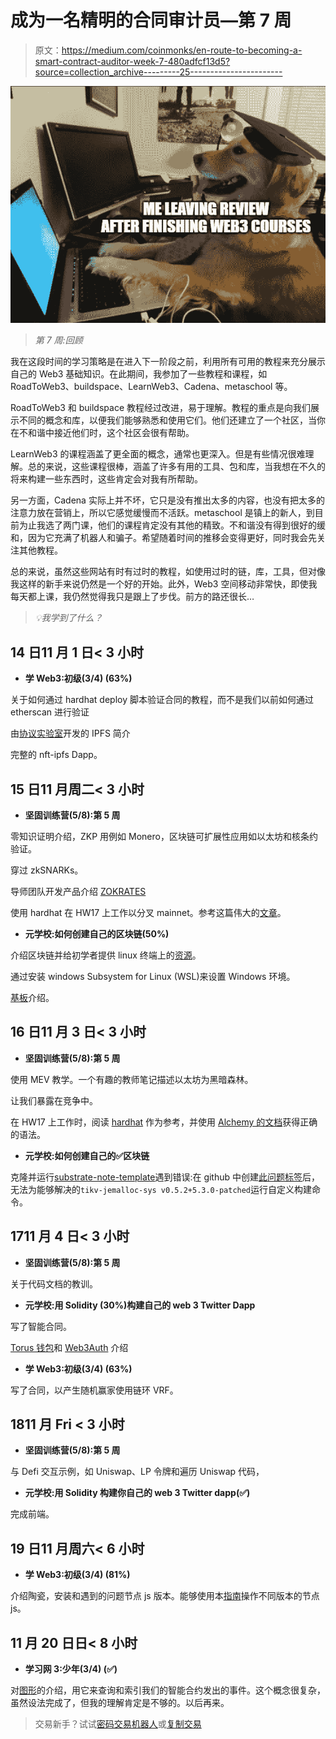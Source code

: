 # 成为一名精明的合同审计员—第 7 周

> 原文：<https://medium.com/coinmonks/en-route-to-becoming-a-smart-contract-auditor-week-7-480adfcf13d5?source=collection_archive---------25----------------------->

![](img/87fc04e2983d98f7449e3eb4df035fd3.png)

> *第 7 周:回顾*

我在这段时间的学习策略是在进入下一阶段之前，利用所有可用的教程来充分展示自己的 Web3 基础知识。在此期间，我参加了一些教程和课程，如 RoadToWeb3、buildspace、LearnWeb3、Cadena、metaschool 等。

RoadToWeb3 和 buildspace 教程经过改进，易于理解。教程的重点是向我们展示不同的概念和库，以便我们能够熟悉和使用它们。他们还建立了一个社区，当你在不和谐中接近他们时，这个社区会很有帮助。

LearnWeb3 的课程涵盖了更全面的概念，通常也更深入。但是有些情况很难理解。总的来说，这些课程很棒，涵盖了许多有用的工具、包和库，当我想在不久的将来构建一些东西时，这些肯定会对我有所帮助。

另一方面，Cadena 实际上并不坏，它只是没有推出太多的内容，也没有把太多的注意力放在营销上，所以它感觉缓慢而不活跃。metaschool 是镇上的新人，到目前为止我选了两门课，他们的课程肯定没有其他的精致。不和谐没有得到很好的缓和，因为它充满了机器人和骗子。希望随着时间的推移会变得更好，同时我会先关注其他教程。

总的来说，虽然这些网站有时有过时的教程，如使用过时的链，库，工具，但对像我这样的新手来说仍然是一个好的开始。此外，Web3 空间移动非常快，即使我每天都上课，我仍然觉得我只是跟上了步伐。前方的路还很长…

> *💡我学到了什么？*

## 14 日**11 月 1 日< 3 小时**

*   **学 Web3:初级(3/4) (63%)**

关于如何通过 hardhat deploy 脚本验证合同的教程，而不是我们以前如何通过 etherscan 进行验证

由[协议实验室](https://protocol.ai/)开发的 IPFS 简介

完整的 nft-ipfs Dapp。

## 15 日**11 月周二< 3 小时**

*   **坚固训练营(5/8):第 5 周**

零知识证明介绍，ZKP 用例如 Monero，区块链可扩展性应用如以太坊和核条约验证。

穿过 zkSNARKs。

导师团队开发产品介绍 [ZOKRATES](https://zokrates.github.io/)

使用 hardhat 在 HW17 上工作以分叉 mainnet。参考这篇伟大的[文章](/ethereum-grid/forking-ethereum-mainnet-mint-your-own-dai-d8b62a82b3f7)。

*   **元学校:如何创建自己的区块链(50%)**

介绍区块链并给初学者提供 linux 终端上的[资源](https://hackr.io/blog/basic-linux-commands)。

通过安装 windows Subsystem for Linux (WSL)来设置 Windows 环境。

[基板](https://docs.substrate.io/quick-start/)介绍。

## 16 日**11 月 3 日< 3 小时**

*   **坚固训练营(5/8):第 5 周**

使用 MEV 教学。一个有趣的教师笔记描述以太坊为黑暗森林。

让我们暴露在竞争中。

在 HW17 上工作时，阅读 [hardhat](https://hardhat.org/hardhat-network/docs/reference#eth_accounts) 作为参考，并使用 [Alchemy 的文档](https://docs.alchemy.com/lang-zh/reference/eth-blocknumber-astar)获得正确的语法。

*   **元学校:如何创建自己的✅区块链**

克隆并运行[substrate-note-template](https://github.com/substrate-developer-hub/substrate-node-template)遇到错误:在 github 中创建[此问题标签](https://github.com/substrate-developer-hub/substrate-node-template/issues/333)后，无法为能够解决的`tikv-jemalloc-sys v0.5.2+5.3.0-patched`运行自定义构建命令。

## 17**11 月 4 日< 3 小时**

*   **坚固训练营(5/8):第 5 周**

关于代码文档的教训。

*   **元学校:用 Solidity (30%)构建自己的 web 3 Twitter Dapp**

写了智能合同。

[Torus 钱包](https://app.tor.us/)和 [Web3Auth](https://web3auth.io/) 介绍

*   **学 Web3:初级(3/4) (63%)**

写了合同，以产生随机赢家使用链环 VRF。

## 18**11 月 Fri < 3 小时**

*   **坚固训练营(5/8):第 5 周**

与 Defi 交互示例，如 Uniswap、LP 令牌和遍历 Uniswap 代码，

*   **元学校:用 Solidity 构建你自己的 web 3 Twitter dapp(✅)**

完成前端。

## 19 日**11 月周六< 6 小时**

*   **学 Web3:初级(3/4) (81%)**

介绍陶瓷，安装和遇到的问题节点 js 版本。能够使用本[指南](https://www.freecodecamp.org/news/node-version-manager-nvm-install-guide/)操作不同版本的节点 js。

## 11 月 20 日**日< 8 小时**

*   **学习网 3:少年(3/4) (✅)**

对[图形](https://thegraph.com/)的介绍，用它来查询和索引我们的智能合约发出的事件。这个概念很复杂，虽然设法完成了，但我的理解肯定是不够的。以后再来。

> 交易新手？试试[密码交易机器人](/coinmonks/crypto-trading-bot-c2ffce8acb2a)或[复制交易](/coinmonks/top-10-crypto-copy-trading-platforms-for-beginners-d0c37c7d698c)